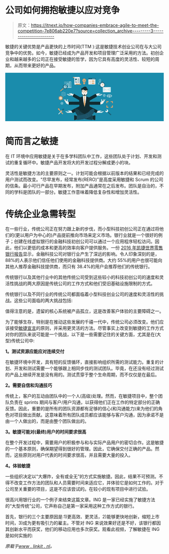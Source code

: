 # 公司如何拥抱敏捷以应对竞争

> 原文：<https://itnext.io/how-companies-embrace-agile-to-meet-the-competition-7e806ab220e7?source=collection_archive---------3----------------------->

敏捷的关键优势是产品更快的上市时间(TTM ):这是敏捷技术创业公司在与大公司竞争中的优势。如今，敏捷已经成为产品开发和项目管理广泛采用的方法。初创企业和越来越多的公司正在接受敏捷的哲学，因为它具有高度的灵活性、较短的周期，从而带来更好的产品。

![](img/1193853670ab1a8ade56fdec8d81b6f4.png)

# **简而言之敏捷**

在 IT 环境中应用敏捷是关于在多学科团队中工作，这些团队处于计划、开发和测试的重复循环中。敏捷产品开发将大的开发过程分解成更小的块。

灵活性是敏捷方法的主要原则之一。计划可能会根据以前版本的结果和已经完成的用户测试而改变。“尽早发布，经常发布(RERO)”是高度采用敏捷和 Scrum 的公司的信条。最小可行产品在早期发布，附加产品通常在之后发布。团队是自治的，不同的学科是团队的一部分。敏捷工作意味着降低复杂性和增加灵活性。

# **传统企业急需转型**

在一些行业，传统公司正在努力跟上新的步伐，而小型科技初创公司正在通过将他们的(更以用户为中心的)产品提前推向市场来定义市场。银行业就是一个很好的例子；创建在线虚拟银行的金融科技初创公司可以通过一个应用程序轻松访问。因此，他们以更低的成本和更高的效率向客户提供服务。一份 [2016 年凯捷世界零售银行报告](https://www.worldretailbankingreport.com/)显示，金融科技公司对银行业产生了深远的影响。令人印象深刻的是，88%的人表示他们信任他们使用的金融科技提供商。大约 55%的用户也很可能向其他人推荐金融科技提供商，而只有 38.4%的用户会推荐他们的传统银行。

传统银行以及其他行业中的其他传统公司受到这些较小的科技初创公司的速度和灵活性挑战的两大原因是传统公司的工作方式和他们受旧基础设施限制的方式。

传统银行以及不同行业的传统公司都面临着小型科技创业公司的速度和灵活性的挑战。这些公司面临的两大挑战包括:

值得注意的是，遗留的核心系统被产品孤立，这是改善客户体验的主要障碍之一。

为了能够生存，特别是在推动这些发展的千禧一代中，传统公司必须改变。他们应该接受[敏捷宣言](http://agilemanifesto.org/)的原则，并采用更灵活的方法。尽管事实上改变到敏捷的工作方式对你的团队来说可能是一个挑战，以下是一些需要记住的关键方面，尤其是在(大型)传统公司中:

**1。测试资源应能应对连续交付**

在敏捷环境中开发，具有短的反馈循环，直接影响组织所需的测试能力。重复的计划、开发和测试需要一个能够跟上相同步伐的测试团队。毕竟，在还没有经过测试的产品上继续开发是没有用的。测试贯穿于整个生命周期，而不仅仅是在最后。

**2。需要自信和沟通技巧**

传统上，客户的互动由团队中的一个人(高级)处理。然而，在敏捷项目中，整个团队负责在 sprints 期间与客户/用户沟通，以获得他们正在工作的特定部分的正确反馈。因此，重要的是所有的团队资源都有足够的信心(和沟通能力)来为他们的角色对项目做出贡献。这意味着所有团队成员都应该能够与客户沟通，因为承诺不是由一个人做出的，而是由整个团队做出的。

**3。敏捷可能对(最终)用户的时间要求很高**

在整个开发过程中，需要用户的积极参与和与实际产品用户的密切合作。这是敏捷的一个基本原则，确保期望得到很好的管理。因此，它确保交付正确的产品。然而，这些原则对用户代表的时间要求很高，并且需要大量的投入。

**4。体验敏捷**

一些组织决定以“大爆炸，全有或全无”的方式实施敏捷。因此，结果不可预测。不得不改变工作方法的团队和人员需要时间来适应它，并体验它是如何工作的。对于公司至关重要的项目，这是不应该尝试的。在较小的现有项目中进行试验。

很高兴用银行业的一个例子来结束这篇文章。ING 是一家已经实施了敏捷方法的“大型传统”公司，它声称自己是第一家采用这种工作方式的银行。

首先，银行的三个主要原因是:1)更高效、更灵活，2)能够更快地创新，缩短上市时间，3)成为更有吸引力的雇主。不管对 ING 来说效果好还是不好，该银行都因其创新水平而获奖，他们的移动应用也多次获奖。观看此视频，了解敏捷在 ING 是如何实施的:

*原载于*[*www . linkit . nl*](https://www.linkit.nl/knowledge-base/269/How_companies_embrace_Agile_to_meet_the_competition)*。*